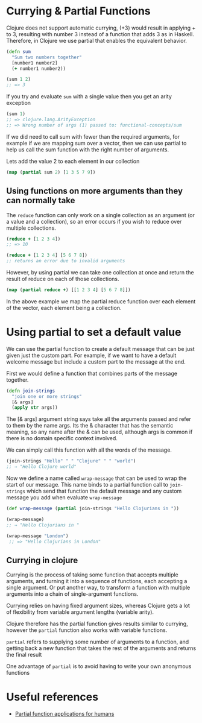 # Currying & Partial Functions

Clojure does not support automatic currying, (+3) would result in applying + to 3, resulting with number 3 instead of a function that adds 3 as in Haskell. Therefore, in Clojure we use partial that enables the equivalent behavior.

```clojure
(defn sum
  "Sum two numbers together"
  [number1 number2]
  (+ number1 number2))

(sum 1 2)
;; => 3
```

If you try and evaluate `sum` with a single value then you get an arity exception

```clojure
(sum 1)
;; => clojure.lang.ArityException
;; => Wrong number of args (1) passed to: functional-concepts/sum

```

If we did need to call sum with fewer than the required arguments, for example if we are mapping sum over a vector, then we can use partial to help us call the sum function with the right number of arguments.

Lets add the value 2 to each element in our collection

```clojure
(map (partial sum 2) [1 3 5 7 9])
```

## Using functions on more arguments than they can normally take

The `reduce` function can only work on a single collection as an argument (or a value and a collection), so an error occurs if you wish to reduce over multiple collections.

```clojure
(reduce + [1 2 3 4])
;; => 10

(reduce + [1 2 3 4] [5 6 7 8])
;; returns an error due to invalid arguments
```

However, by using partial we can take one collection at once and return the result of reduce on each of those collections.

```clojure
(map (partial reduce +) [[1 2 3 4] [5 6 7 8]])
```

In the above example we map the partial reduce function over each element of the vector, each element being a collection.

# Using partial to set a default value

We can use the partial function to create a default message that can be just given just the custom part.  For example, if we want to have a default welcome message but include a custom part to the message at the end.

First we would define a function that combines parts of the message together.

```clojure
(defn join-strings
  "join one or more strings"
  [& args]
  (apply str args))
```

The [& args] argument string says take all the arguments passed and refer to them by the name args.  Its the & character that has the semantic meaning, so any name after the & can be used, although args is common if there is no domain specific context involved.

We can simply call this function with all the words of the message.

```clojure
(join-strings "Hello" " " "Clojure" " " "world")
;; ⇒ "Hello Clojure world"
```

Now we define a name called `wrap-message` that can be used to wrap the start of our message.  This name binds to a partial function call to `join-strings` which send that function the default message and any custom message you add when evaluate `wrap-message`

```clojure
(def wrap-message (partial join-strings "Hello Clojurians in "))

(wrap-message)
;; ⇒ "Hello Clojurians in "

(wrap-message "London")
 ;; => "Hello Clojurians in London"
```

## Currying in clojure

Currying is the process of taking some function that accepts multiple arguments, and turning it into a sequence of functions, each accepting a single argument.  Or put another way, to transform a function with multiple arguments into a chain of single-argument functions.

Currying relies on having fixed argument sizes, whereas Clojure gets a lot of flexibility from variable argument lengths (variable arity).

Clojure therefore has the partial function gives results similar to currying, however the `partial` function also works with variable functions.

`partial` refers to supplying some number of arguments to a function, and getting back a new function that takes the rest of the arguments and returns the final result

One advantage of `partial` is to avoid having to write your own anonymous functions

# Useful references

* [Partial function applications for humans](http://andrewberls.com/blog/post/partial-function-application-for-humans)
